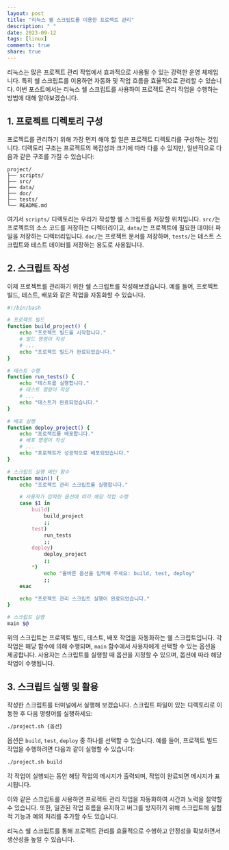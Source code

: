 ```yaml
---
layout: post
title: "리눅스 쉘 스크립트를 이용한 프로젝트 관리"
description: " "
date: 2023-09-12
tags: [linux]
comments: true
share: true
---
```


리눅스는 많은 프로젝트 관리 작업에서 효과적으로 사용될 수 있는 강력한 운영 체제입니다. 특히 쉘 스크립트를 이용하면 자동화 및 작업 흐름을 효율적으로 관리할 수 있습니다. 이번 포스트에서는 리눅스 쉘 스크립트를 사용하여 프로젝트 관리 작업을 수행하는 방법에 대해 알아보겠습니다.

## 1. 프로젝트 디렉토리 구성

프로젝트를 관리하기 위해 가장 먼저 해야 할 일은 프로젝트 디렉토리를 구성하는 것입니다. 디렉토리 구조는 프로젝트의 복잡성과 크기에 따라 다를 수 있지만, 일반적으로 다음과 같은 구조를 가질 수 있습니다:

```
project/
├── scripts/
├── src/
├── data/
├── doc/
├── tests/
└── README.md
```

여기서 `scripts/` 디렉토리는 우리가 작성할 쉘 스크립트를 저장할 위치입니다. `src/`는 프로젝트의 소스 코드를 저장하는 디렉터리이고, `data/`는 프로젝트에 필요한 데이터 파일을 저장하는 디렉터리입니다. `doc/`는 프로젝트 문서를 저장하며, `tests/`는 테스트 스크립트와 테스트 데이터를 저장하는 용도로 사용됩니다.

## 2. 스크립트 작성

이제 프로젝트를 관리하기 위한 쉘 스크립트를 작성해보겠습니다. 예를 들어, 프로젝트 빌드, 테스트, 배포와 같은 작업을 자동화할 수 있습니다.

```bash
#!/bin/bash

# 프로젝트 빌드
function build_project() {
    echo "프로젝트 빌드를 시작합니다."
    # 빌드 명령어 작성
    # ...
    echo "프로젝트 빌드가 완료되었습니다."
}

# 테스트 수행
function run_tests() {
    echo "테스트를 실행합니다."
    # 테스트 명령어 작성
    # ...
    echo "테스트가 완료되었습니다."
}

# 배포 실행
function deploy_project() {
    echo "프로젝트를 배포합니다."
    # 배포 명령어 작성
    # ...
    echo "프로젝트가 성공적으로 배포되었습니다."
}

# 스크립트 실행 메인 함수
function main() {
    echo "프로젝트 관리 스크립트를 실행합니다."

    # 사용자가 입력한 옵션에 따라 해당 작업 수행
    case $1 in
        build)
            build_project
            ;;
        test)
            run_tests
            ;;
        deploy)
            deploy_project
            ;;
        *)
            echo "올바른 옵션을 입력해 주세요: build, test, deploy"
            ;;
    esac

    echo "프로젝트 관리 스크립트 실행이 완료되었습니다."
}

# 스크립트 실행
main $@
```

위의 스크립트는 프로젝트 빌드, 테스트, 배포 작업을 자동화하는 쉘 스크립트입니다. 각 작업은 해당 함수에 의해 수행되며, `main` 함수에서 사용자에게 선택할 수 있는 옵션을 제공합니다. 사용자는 스크립트를 실행할 때 옵션을 지정할 수 있으며, 옵션에 따라 해당 작업이 수행됩니다.

## 3. 스크립트 실행 및 활용

작성한 스크립트를 터미널에서 실행해 보겠습니다. 스크립트 파일이 있는 디렉토리로 이동한 후 다음 명령어를 실행하세요:

```bash
./project.sh {옵션}
```

옵션은 `build`, `test`, `deploy` 중 하나를 선택할 수 있습니다. 예를 들어, 프로젝트 빌드 작업을 수행하려면 다음과 같이 실행할 수 있습니다:

```bash
./project.sh build
```

각 작업이 실행되는 동안 해당 작업의 메시지가 출력되며, 작업이 완료되면 메시지가 표시됩니다.

이와 같은 스크립트를 사용하면 프로젝트 관리 작업을 자동화하여 시간과 노력을 절약할 수 있습니다. 또한, 일관된 작업 흐름을 유지하고 버그를 방지하기 위해 스크립트에 실험적 기능과 예외 처리를 추가할 수도 있습니다.

리눅스 쉘 스크립트를 통해 프로젝트 관리를 효율적으로 수행하고 안정성을 확보하면서 생산성을 높일 수 있습니다.